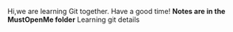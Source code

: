 Hi,we are learning Git together.
Have a good time!
**Notes are in the MustOpenMe folder**
Learning git details
